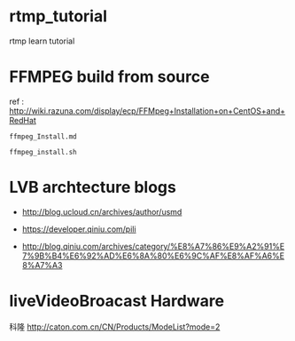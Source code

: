 # rtmp_tutorial
rtmp learn tutorial


# FFMPEG build from source 

ref : http://wiki.razuna.com/display/ecp/FFMpeg+Installation+on+CentOS+and+RedHat
    
    ffmpeg_Install.md
    
    ffmpeg_install.sh
    
# LVB archtecture blogs 

- http://blog.ucloud.cn/archives/author/usmd

- https://developer.qiniu.com/pili

- http://blog.qiniu.com/archives/category/%E8%A7%86%E9%A2%91%E7%9B%B4%E6%92%AD%E6%8A%80%E6%9C%AF%E8%AF%A6%E8%A7%A3

    
# liveVideoBroacast Hardware

科隆 http://caton.com.cn/CN/Products/ModeList?mode=2

